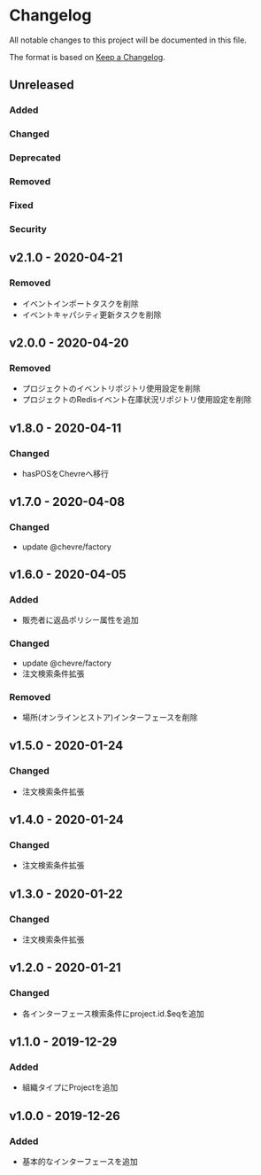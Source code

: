 # Changelog

All notable changes to this project will be documented in this file.

The format is based on [Keep a Changelog](http://keepachangelog.com/).

## Unreleased

### Added

### Changed

### Deprecated

### Removed

### Fixed

### Security

## v2.1.0 - 2020-04-21

### Removed

- イベントインポートタスクを削除
- イベントキャパシティ更新タスクを削除

## v2.0.0 - 2020-04-20

### Removed

- プロジェクトのイベントリポジトリ使用設定を削除
- プロジェクトのRedisイベント在庫状況リポジトリ使用設定を削除

## v1.8.0 - 2020-04-11

### Changed

- hasPOSをChevreへ移行

## v1.7.0 - 2020-04-08

### Changed

- update @chevre/factory

## v1.6.0 - 2020-04-05

### Added

- 販売者に返品ポリシー属性を追加

### Changed

- update @chevre/factory
- 注文検索条件拡張

### Removed

- 場所(オンラインとストア)インターフェースを削除

## v1.5.0 - 2020-01-24

### Changed

- 注文検索条件拡張

## v1.4.0 - 2020-01-24

### Changed

- 注文検索条件拡張

## v1.3.0 - 2020-01-22

### Changed

- 注文検索条件拡張

## v1.2.0 - 2020-01-21

### Changed

- 各インターフェース検索条件にproject.id.$eqを追加

## v1.1.0 - 2019-12-29

### Added

- 組織タイプにProjectを追加

## v1.0.0 - 2019-12-26

### Added

- 基本的なインターフェースを追加
